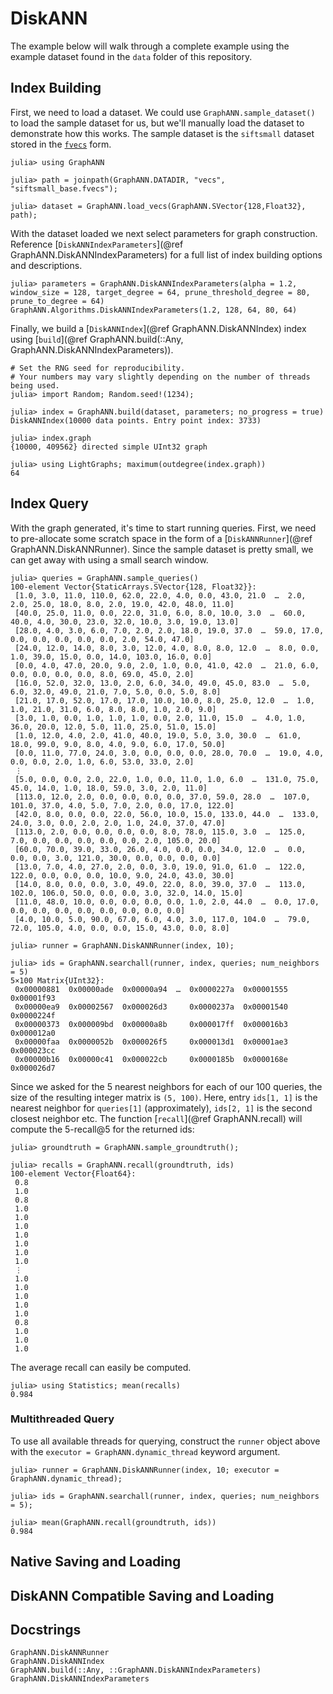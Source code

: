 # DiskANN

The example below will walk through a complete example using the example dataset found in
the `data` folder of this repository.

## Index Building

First, we need to load a dataset.
We could use `GraphANN.sample_dataset()` to load the sample dataset for us, but we'll manually load the dataset to demonstrate how this works.
The sample dataset is the `siftsmall` dataset stored in the [`fvecs`](http://corpus-texmex.irisa.fr/) form.
```jldoctest diskann-example
julia> using GraphANN

julia> path = joinpath(GraphANN.DATADIR, "vecs", "siftsmall_base.fvecs");

julia> dataset = GraphANN.load_vecs(GraphANN.SVector{128,Float32}, path);
```
With the dataset loaded we next select parameters for graph construction.
Reference [`DiskANNIndexParameters`](@ref GraphANN.DiskANNIndexParameters) for a full list of index building options and descriptions.
```jldoctest diskann-example
julia> parameters = GraphANN.DiskANNIndexParameters(alpha = 1.2, window_size = 128, target_degree = 64, prune_threshold_degree = 80, prune_to_degree = 64)
GraphANN.Algorithms.DiskANNIndexParameters(1.2, 128, 64, 80, 64)
```
Finally, we build a [`DiskANNIndex`](@ref GraphANN.DiskANNIndex) index using [`build`](@ref GraphANN.build(::Any, GraphANN.DiskANNIndexParameters)).
```jldoctest diskann-example; filter = r"\w[0-9]+\}"
# Set the RNG seed for reproducibility.
# Your numbers may vary slightly depending on the number of threads being used.
julia> import Random; Random.seed!(1234);

julia> index = GraphANN.build(dataset, parameters; no_progress = true)
DiskANNIndex(10000 data points. Entry point index: 3733)

julia> index.graph
{10000, 409562} directed simple UInt32 graph

julia> using LightGraphs; maximum(outdegree(index.graph))
64
```

## Index Query

With the graph generated, it's time to start running queries.
First, we need to pre-allocate some scratch space in the form of a [`DiskANNRunner`](@ref GraphANN.DiskANNRunner).
Since the sample dataset is pretty small, we can get away with using a small search window.
```jldoctest diskann-example; filter = r"0x[0-9a-f]+"
julia> queries = GraphANN.sample_queries()
100-element Vector{StaticArrays.SVector{128, Float32}}:
 [1.0, 3.0, 11.0, 110.0, 62.0, 22.0, 4.0, 0.0, 43.0, 21.0  …  2.0, 2.0, 25.0, 18.0, 8.0, 2.0, 19.0, 42.0, 48.0, 11.0]
 [40.0, 25.0, 11.0, 0.0, 22.0, 31.0, 6.0, 8.0, 10.0, 3.0  …  60.0, 40.0, 4.0, 30.0, 23.0, 32.0, 10.0, 3.0, 19.0, 13.0]
 [28.0, 4.0, 3.0, 6.0, 7.0, 2.0, 2.0, 18.0, 19.0, 37.0  …  59.0, 17.0, 0.0, 0.0, 0.0, 0.0, 0.0, 2.0, 54.0, 47.0]
 [24.0, 12.0, 14.0, 8.0, 3.0, 12.0, 4.0, 8.0, 8.0, 12.0  …  8.0, 0.0, 1.0, 39.0, 15.0, 0.0, 14.0, 103.0, 16.0, 0.0]
 [0.0, 4.0, 47.0, 20.0, 9.0, 2.0, 1.0, 0.0, 41.0, 42.0  …  21.0, 6.0, 0.0, 0.0, 0.0, 0.0, 8.0, 69.0, 45.0, 2.0]
 [16.0, 52.0, 32.0, 13.0, 2.0, 6.0, 34.0, 49.0, 45.0, 83.0  …  5.0, 6.0, 32.0, 49.0, 21.0, 7.0, 5.0, 0.0, 5.0, 8.0]
 [21.0, 17.0, 52.0, 17.0, 17.0, 10.0, 10.0, 8.0, 25.0, 12.0  …  1.0, 1.0, 21.0, 31.0, 6.0, 8.0, 8.0, 1.0, 2.0, 9.0]
 [3.0, 1.0, 0.0, 1.0, 1.0, 1.0, 0.0, 2.0, 11.0, 15.0  …  4.0, 1.0, 36.0, 20.0, 12.0, 5.0, 11.0, 25.0, 51.0, 15.0]
 [1.0, 12.0, 4.0, 2.0, 41.0, 40.0, 19.0, 5.0, 3.0, 30.0  …  61.0, 18.0, 99.0, 9.0, 8.0, 4.0, 9.0, 6.0, 17.0, 50.0]
 [0.0, 11.0, 77.0, 24.0, 3.0, 0.0, 0.0, 0.0, 28.0, 70.0  …  19.0, 4.0, 0.0, 0.0, 2.0, 1.0, 6.0, 53.0, 33.0, 2.0]
 ⋮
 [5.0, 0.0, 0.0, 2.0, 22.0, 1.0, 0.0, 11.0, 1.0, 6.0  …  131.0, 75.0, 45.0, 14.0, 1.0, 18.0, 59.0, 3.0, 2.0, 11.0]
 [113.0, 12.0, 2.0, 0.0, 0.0, 0.0, 0.0, 37.0, 59.0, 28.0  …  107.0, 101.0, 37.0, 4.0, 5.0, 7.0, 2.0, 0.0, 17.0, 122.0]
 [42.0, 8.0, 0.0, 0.0, 22.0, 56.0, 10.0, 15.0, 133.0, 44.0  …  133.0, 24.0, 3.0, 0.0, 2.0, 2.0, 1.0, 24.0, 37.0, 47.0]
 [113.0, 2.0, 0.0, 0.0, 0.0, 0.0, 8.0, 78.0, 115.0, 3.0  …  125.0, 7.0, 0.0, 0.0, 0.0, 0.0, 0.0, 2.0, 105.0, 20.0]
 [60.0, 70.0, 39.0, 33.0, 26.0, 4.0, 0.0, 0.0, 34.0, 12.0  …  0.0, 0.0, 0.0, 3.0, 121.0, 30.0, 0.0, 0.0, 0.0, 0.0]
 [13.0, 7.0, 4.0, 27.0, 2.0, 0.0, 3.0, 19.0, 91.0, 61.0  …  122.0, 122.0, 0.0, 0.0, 0.0, 10.0, 9.0, 24.0, 43.0, 30.0]
 [14.0, 8.0, 0.0, 0.0, 3.0, 49.0, 22.0, 8.0, 39.0, 37.0  …  113.0, 102.0, 106.0, 50.0, 0.0, 0.0, 3.0, 32.0, 14.0, 15.0]
 [11.0, 48.0, 10.0, 0.0, 0.0, 0.0, 0.0, 1.0, 2.0, 44.0  …  0.0, 17.0, 0.0, 0.0, 0.0, 0.0, 0.0, 0.0, 0.0, 0.0]
 [4.0, 10.0, 5.0, 90.0, 67.0, 6.0, 4.0, 3.0, 117.0, 104.0  …  79.0, 72.0, 105.0, 4.0, 0.0, 0.0, 15.0, 43.0, 0.0, 8.0]

julia> runner = GraphANN.DiskANNRunner(index, 10);

julia> ids = GraphANN.searchall(runner, index, queries; num_neighbors = 5)
5×100 Matrix{UInt32}:
 0x00000881  0x00000ade  0x00000a94  …  0x0000227a  0x00001555  0x00001f93
 0x00000ea9  0x00002567  0x000026d3     0x0000237a  0x00001540  0x0000224f
 0x00000373  0x000009bd  0x00000a8b     0x000017ff  0x000016b3  0x000012a0
 0x00000faa  0x0000052b  0x000026f5     0x000013d1  0x00001ae3  0x000023cc
 0x00000b16  0x00000c41  0x000022cb     0x0000185b  0x0000168e  0x000026d7
```
Since we asked for the 5 nearest neighbors for each of our 100 queries, the size of the resulting integer matrix is `(5, 100)`.
Here, entry `ids[1, 1]` is the nearest neighbor for `queries[1]` (approximately), `ids[2, 1]` is the second closest neighbor etc.
The function [`recall`](@ref GraphANN.recall) will compute the 5-recall@5 for the returned ids:
```jldoctest diskann-example; filter = r"[0-9]\.[0-9]"
julia> groundtruth = GraphANN.sample_groundtruth();

julia> recalls = GraphANN.recall(groundtruth, ids)
100-element Vector{Float64}:
 0.8
 1.0
 0.8
 1.0
 1.0
 1.0
 1.0
 1.0
 1.0
 1.0
 ⋮
 1.0
 1.0
 1.0
 1.0
 1.0
 0.8
 1.0
 1.0
 1.0
```
The average recall can easily be computed.
```jldoctest diskann-example; filter = r"[0-9\.]+"
julia> using Statistics; mean(recalls)
0.984
```

### Multithreaded Query

To use all available threads for querying, construct the `runner` object above with the `executor = GraphANN.dynamic_thread` keyword argument.
```jldoctest diskann-example; filter = r"[0-9\.]+"
julia> runner = GraphANN.DiskANNRunner(index, 10; executor = GraphANN.dynamic_thread);

julia> ids = GraphANN.searchall(runner, index, queries; num_neighbors = 5);

julia> mean(GraphANN.recall(groundtruth, ids))
0.984
```

## Native Saving and Loading

## DiskANN Compatible Saving and Loading

## Docstrings
```@docs
GraphANN.DiskANNRunner
GraphANN.DiskANNIndex
GraphANN.build(::Any, ::GraphANN.DiskANNIndexParameters)
GraphANN.DiskANNIndexParameters
```
